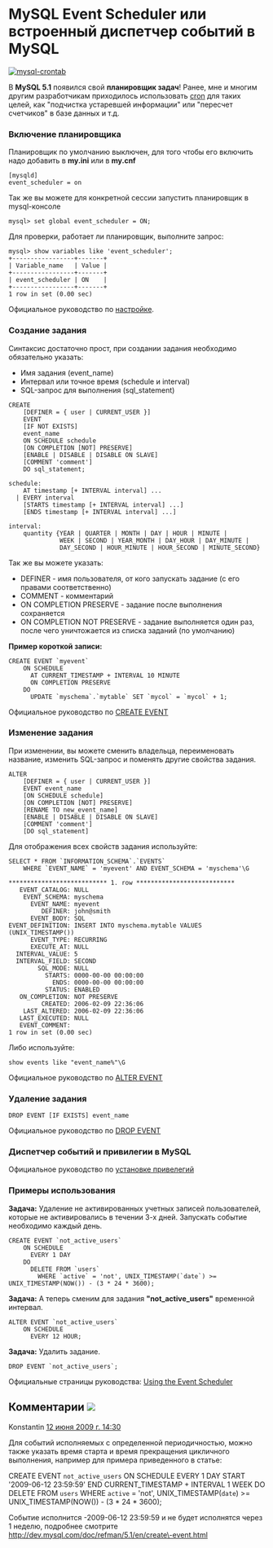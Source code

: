# MySQL Event Scheduler или встроенный диспетчер событий в MySQL

[![mysql-crontab](https://adw0rd.com/media/2009/06/mysql-crontab2.png "mysql-crontab")](http://adw0rd.ru/2009/mysql-event-sheduler/)

В **MySQL 5.1** появился свой **планировщик задач**! Ранее, мне и многим другим разработчикам приходилось использовать [cron](http://ru.wikipedia.org/wiki/cron) для таких целей, как "подчистка устаревшей информации" или "пересчет счетчиков" в базе данных и т.д.

### Включение планировщика

Планировщик по умолчанию выключен, для того чтобы его включить надо добавить в **my.ini** или в **my.cnf**

```
[mysqld]
event_scheduler = on

```

Так же вы можете для конкретной сессии запустить планировщик в mysql\-консоле

```
mysql> set global event_scheduler = ON;

```

Для проверки, работает ли планировщик, выполните запрос:

```
mysql> show variables like 'event_scheduler';
+-----------------+-------+
| Variable_name   | Value |
+-----------------+-------+
| event_scheduler | ON    |
+-----------------+-------+
1 row in set (0.00 sec)

```

Официальное руководство по [настройке](http://dev.mysql.com/doc/refman/5.1/en/events-configuration.html).

### Создание задания

Синтаксис достаточно прост, при создании задания необходимо обязательно указать:

*   Имя задания (event\_name)
*   Интервал или точное время (schedule и interval)
*   SQL\-запрос для выполнения (sql\_statement)

```
CREATE
    [DEFINER = { user | CURRENT_USER }]
    EVENT
    [IF NOT EXISTS]
    event_name
    ON SCHEDULE schedule
    [ON COMPLETION [NOT] PRESERVE]
    [ENABLE | DISABLE | DISABLE ON SLAVE]
    [COMMENT 'comment']
    DO sql_statement;

schedule:
    AT timestamp [+ INTERVAL interval] ...
  | EVERY interval
    [STARTS timestamp [+ INTERVAL interval] ...]
    [ENDS timestamp [+ INTERVAL interval] ...]

interval:
    quantity {YEAR | QUARTER | MONTH | DAY | HOUR | MINUTE |
              WEEK | SECOND | YEAR_MONTH | DAY_HOUR | DAY_MINUTE |
              DAY_SECOND | HOUR_MINUTE | HOUR_SECOND | MINUTE_SECOND}

```

Так же вы можете указать:

*   DEFINER \- имя пользователя, от кого запускать задание (с его правами соответственно)
*   COMMENT \- комментарий
*   ON COMPLETION PRESERVE \- задание после выполнения сохраняется
*   ON COMPLETION NOT PRESERVE \- задание выполняется один раз, после чего уничтожается из списка заданий (по умолчанию)

**Пример короткой записи:**

```
CREATE EVENT `myevent`
    ON SCHEDULE
      AT CURRENT_TIMESTAMP + INTERVAL 10 MINUTE
      ON COMPLETION PRESERVE
    DO
      UPDATE `myschema`.`mytable` SET `mycol` = `mycol` + 1;

```

Официальное руководство по [CREATE EVENT](http://dev.mysql.com/doc/refman/5.1/en/create-event.html)

### Изменение задания

При изменении, вы можете сменить владельца, переименовать название, изменить SQL\-запрос и поменять другие свойства задания.

```
ALTER
    [DEFINER = { user | CURRENT_USER }]
    EVENT event_name
    [ON SCHEDULE schedule]
    [ON COMPLETION [NOT] PRESERVE]
    [RENAME TO new_event_name]
    [ENABLE | DISABLE | DISABLE ON SLAVE]
    [COMMENT 'comment']
    [DO sql_statement]

```

Для отображения всех свойств задания используйте:

```
SELECT * FROM `INFORMATION_SCHEMA`.`EVENTS`
    WHERE `EVENT_NAME` = 'myevent' AND EVENT_SCHEMA = 'myschema'\G

```

```
*************************** 1. row ***************************
   EVENT_CATALOG: NULL
    EVENT_SCHEMA: myschema
      EVENT_NAME: myevent
         DEFINER: john@smith
      EVENT_BODY: SQL
EVENT_DEFINITION: INSERT INTO myschema.mytable VALUES (UNIX_TIMESTAMP())
      EVENT_TYPE: RECURRING
      EXECUTE_AT: NULL
  INTERVAL_VALUE: 5
  INTERVAL_FIELD: SECOND
        SQL_MODE: NULL
          STARTS: 0000-00-00 00:00:00
            ENDS: 0000-00-00 00:00:00
          STATUS: ENABLED
   ON_COMPLETION: NOT PRESERVE
         CREATED: 2006-02-09 22:36:06
    LAST_ALTERED: 2006-02-09 22:36:06
   LAST_EXECUTED: NULL
   EVENT_COMMENT:
1 row in set (0.00 sec)

```

Либо используйте:

```
show events like "event_name%"\G

```

Официальное руководство по [ALTER EVENT](http://dev.mysql.com/doc/refman/5.1/en/alter-event.html)

### Удаление задания

```
DROP EVENT [IF EXISTS] event_name

```

Официальное руководство по [DROP EVENT](http://dev.mysql.com/doc/refman/5.1/en/drop-event.html)

### Диспетчер событий и привилегии в MySQL

Официальное руководство по [установке привелегий](http://dev.mysql.com/doc/refman/5.1/en/events-privileges.html)

### Примеры использования

**Задача:** Удаление не активированных учетных записей пользователей, которые не активировались в течении 3\-х дней. Запускать событие необходимо каждый день.

```
CREATE EVENT `not_active_users`
    ON SCHEDULE
      EVERY 1 DAY
    DO
      DELETE FROM `users`
        WHERE `active` = 'not', UNIX_TIMESTAMP(`date`) >= UNIX_TIMESTAMP(NOW()) - (3 * 24 * 3600);

```

**Задача:** А теперь сменим для задания **"not\_active\_users"** временной интервал.

```
ALTER EVENT `not_active_users`
    ON SCHEDULE
      EVERY 12 HOUR;

```

**Задача:** Удалить задание.

```
DROP EVENT `not_active_users`;

```

Официальные страницы руководства: [Using the Event Scheduler](http://dev.mysql.com/doc/refman/5.1/en/events.html)

## Комментарии [![](https://adw0rd.com/static/images/smorg_feed.png)](https://adw0rd.com/2009/6/12/mysql-event-sheduler/feed/)

Konstantin [12 июня 2009 г. 14:30](https://adw0rd.com/2009/06/12/mysql-event-sheduler/#comment-3185)

Для событий исполняемых с определенной периодичностью, можно также указать время старта и время прекращения цикличного выполнения, например для примера приведенного в статье:

CREATE EVENT `not_active_users`
ON SCHEDULE
EVERY 1 DAY START '2009\-06\-12 23:59:59' END CURRENT\_TIMESTAMP + INTERVAL 1 WEEK
DO
DELETE FROM `users`
WHERE `active` = 'not', UNIX\_TIMESTAMP(`date`) >= UNIX\_TIMESTAMP(NOW()) \- (3 \* 24 \* 3600);

Событие исполнится \-2009\-06\-12 23:59:59 и не будет исполнятся через 1 неделю, подробнее смотрите http://dev.mysql.com/doc/refman/5.1/en/create\-event.html
